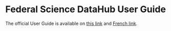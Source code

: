 # Federal Science DataHub User Guide

The official User Guide is available on [this link](https://github.com/ssc-sp/datahub-docs/blob/main/UserGuide/Onboarding/FSDH%20PoC%20Phase%202%20-%20Onboarding%20Guide_En.pdf) and 
[French link](https://github.com/ssc-sp/datahub-docs/blob/main/UserGuide/Onboarding/FSDH%20PoC%20Phase%202%20-%20Onboarding%20Guide_Fr.pdf).